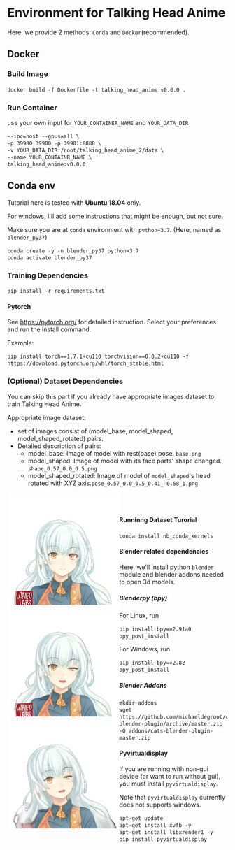 # Environment for Talking Head Anime

Here, we provide 2 methods: `Conda` and `Docker`(recommended).

## Docker

### Build Image

`docker build -f Dockerfile -t talking_head_anime:v0.0.0 .`

### Run Container

use your own input for `YOUR_CONTAINER_NAME` and `YOUR_DATA_DIR`

```docker run -it \ 
--ipc=host --gpus=all \ 
-p 39980:39980 -p 39981:8888 \
-v YOUR_DATA_DIR:/root/talking_head_anime_2/data \ 
--name YOUR_CONTAINR_NAME \
talking_head_anime:v0.0.0
```

## Conda env

Tutorial here is tested with **Ubuntu 18.04** only.

For windows, I'll add some instructions that might be enough, but not sure.

Make sure you are at `conda` environment with `python=3.7`. (Here, named as `blender_py37`)

```shell
conda create -y -n blender_py37 python=3.7
conda activate blender_py37
```

### Training Dependencies

`pip install -r requirements.txt`

#### Pytorch

See https://pytorch.org/ for detailed instruction. Select your preferences and run the install command.

Example:

```
pip install torch==1.7.1+cu110 torchvision==0.8.2+cu110 -f https://download.pytorch.org/whl/torch_stable.html
```

### (Optional) Dataset Dependencies

You can skip this part if you already have appropriate images dataset to train Talking Head Anime.

Appropriate image dataset:

* set of images consist of (model_base, model_shaped, model_shaped_rotated) pairs.
* Detailed description of pairs:
    * model_base: Image of model with rest(base) pose. `base.png`
    * model_shaped: Image of model with its face parts' shape changed. `shape_0.57_0.0_0.5.png`
    * model_shaped_rotated: Image of model of `model_shaped`'s head rotated with XYZ
      axis.`pose_0.57_0.0_0.5_0.41_-0.68_1.png`

<img src="src/images/base.png?v=1" width=256 align="left"/>
<img src="src/images/shape_0.57_0.0_0.5.png" width=256 align="left"/>
<img src="src/images/pose_0.57_0.0_0.5_0.41_-0.68_1.png" width=256 align="left"/>
<br>
<br>

#### Runninng Dataset Turorial

`conda install nb_conda_kernels`

#### Blender related dependencies

Here, we'll install python `blender` module and blender addons needed to open 3d models.

##### Blenderpy (bpy)

For Linux, run

```shell
pip install bpy==2.91a0
bpy_post_install
```

For Windows, run

```
pip install bpy==2.82
bpy_post_install
```

##### Blender Addons

```
mkdir addons
wget https://github.com/michaeldegroot/cats-blender-plugin/archive/master.zip -O addons/cats-blender-plugin-master.zip
```

#### Pyvirtualdisplay

If you are running with non-gui device (or want to run without gui), you must install `pyvirtualdisplay`.

Note that `pyvirtualdisplay` currently does not supports windows.

```shell
apt-get update
apt-get install xvfb -y
apt-get install libxrender1 -y
pip install pyvirtualdisplay
```

